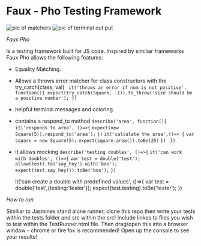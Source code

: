 # Faux - Pho Testing Framework

![pic of matchers](https://github.com/HuxleyM/faux_pho_testing/blob/master/images/faux_pho.png)
![pic of terminal out put](https://github.com/HuxleyM/faux_pho_testing/blob/master/images/faux_pho_test_results.png)

*Faux Pho*

Is a testing framework built for JS code. Inspired  by similiar frameworks Faux Pho allows the following features: 

- Equality Matching.
- Allows a throws error matcher for class constructors with the try_catch(class, val)
 ` it('throws an error if num is not positive', function(){
    expect(try_catch(Square, -1)).to_throw('size should be a positive number');
  })`
 - helpful terminal messages and coloring.
 - contains a respond_to method
    `describe('area', function(){`
      `it('responds to area', ()=>{`
      `expect(new Square(5)).respond_to('area');`
      `})`
      `it('calculate the area',()=> {`
       `var square = new Square(5);`
        `expect(square.area()).toBe(25)`
      `})`
 ` })`
- It allows mocking 
`describe('testing doubles', ()=>{` 
  `it('can work with doubles', ()=>{`
    `var test = double('test');`
    `allow(test).to('say_hey').with('boo');`
    `expect(test.say_hey()).toBe('boo');`
  `})`
  
  
  it('can create a double with predefined values', ()=>{
    var test = double('test',{testing:'tester'});
    expect(test.testing).toBe('tester');
  })
 
 *How to run*
 
Similiar to Jasmines stand alone runner, clone this repo then write your tests within the tests folder and src within the src!
Include linkes to files you wish to test within the TestRunner.html file. 
Then drag/open this into a browser window - chrome or fire fox is recommended!
Open up the console to see your results!
